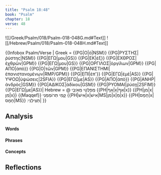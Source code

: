 ```yaml
---
title: "Psalm 18:48"
book: "Psalm"
chapter: 18
verse: 48
---
```

![[/Greek/Psalm/018/Psalm-018-048G.md#Text]]
![[/Hebrew/Psalm/018/Psalm-018-048H.md#Text]]

{{Infobox Psalm/Verse |
  Greek = {{PG|Ο|ὁ|NSM}} {{PG|ΡΥΣΤΗΣ|ῥύστης|NSM}} {{PG|ΕΓΩ|μου|GS}} {{PG|ΕΚ|ἐξ}} {{PG|ΕΧΘΡΟΣ|ἐχθρῶν|GPM}} {{PG|ΕΓΩ|μου|GS}} {{PG|ΟΡΓΙΛΟΣ|ὀργίλων|GPM}} {{PG|ΑΠΟ|ἀπὸ}} {{PG|Ο|τῶν|GPM}} {{PG|ΕΠΑΝΙΣΤΗΜΙ|ἐπανιστανομένων|RMP/GPM}} {{PG|ΕΠΙ|ἐπ'}} {{PG|ΕΓΩ|ἐμὲ|AS}} {{PG|ΥΨΟΩ|ὑψώσεις|2SFIA}} {{PG|ΕΓΩ|με|AS}} {{PG|ΑΠΟ|ἀπὸ}} {{PG|ΑΝΗΡ|ἀνδρὸς|GSM}} {{PG|ΑΔΙΚΟΣ|ἀδίκου|GSM}} {{PG|ΡΥΟΜΑΙ|ῥύσῃ|2SFIM}} {{PG|ΕΓΩ|με|AS}}|
  Hebrew = @
מְפַלְּטִי
מֵאֹיְבָי
{{PH|אַף|x|אַף|x}}
{{PH|מִן|x|מִן|x}}
{{Maqqef}}
קָמַי
תְּרוֹמְמֵנִי
{{PH|אִישׁ|x|אִישׁ|MS|מִן|x|מֵ|x}}
{{PH|חָמָס|x|חָמָס|MS}}
תַּצִּילֵנִי
׃|
}}

## Analysis

#### Words

#### Phrases

#### Concepts

## Reflections
